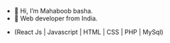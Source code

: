 - 👋 Hi, I’m Mahaboob basha.
- 👀 Web developer from India.
  <p align="left">
- (React Js | Javascript | HTML | CSS | PHP | MySql) </p>

